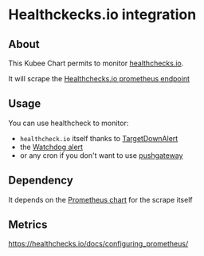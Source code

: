 # Healthckecks.io integration 

## About
This Kubee Chart permits to monitor [healthchecks.io](https://healthchecks.io).

It will scrape the [Healthchecks.io prometheus endpoint](https://healthchecks.io/docs/configuring_prometheus/)

## Usage

You can use healthcheck to monitor:
* `healthcheck.io` itself thanks to [TargetDownAlert](https://runbooks.prometheus-operator.dev/runbooks/general/targetdown/)
* the [Watchdog alert](https://runbooks.prometheus-operator.dev/runbooks/general/watchdog/)
* or any cron if you don't want to use [pushgateway](../pushgateway)

## Dependency

It depends on the [Prometheus chart](../prometheus) for the scrape itself

## Metrics

https://healthchecks.io/docs/configuring_prometheus/